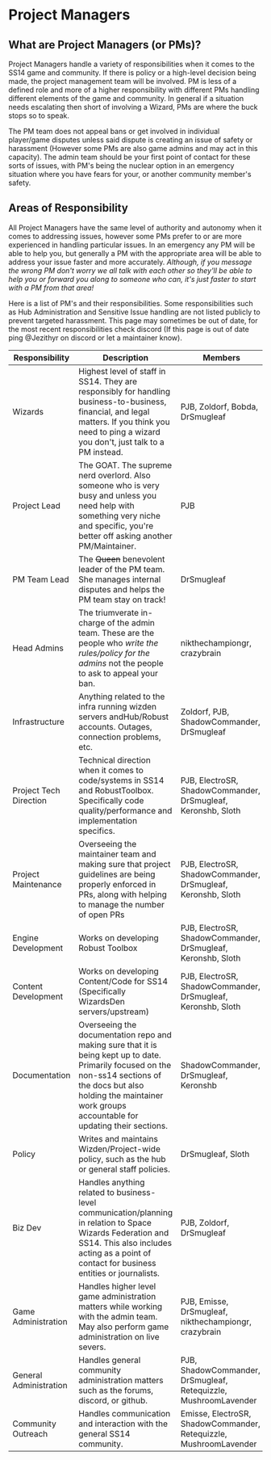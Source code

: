 # Project Managers

## What are Project Managers (or PMs)?

Project Managers handle a variety of responsibilities when it comes to the SS14 game and community. If there is policy or a high-level decision being made, the project management team will be involved. PM is less of a defined role and more of a higher responsibility with different PMs handling different elements of the game and community. In general if a situation needs escalating then short of involving a Wizard, PMs are where the buck stops so to speak.

The PM team does not appeal bans or get involved in individual player/game disputes unless said dispute is creating an issue of safety or harassment (However some PMs are also game admins and may act in this capacity). The admin team should be your first point of contact for these sorts of issues, with PM's being the nuclear option in an emergency situation where you have fears for your, or another community member's safety.

## Areas of Responsibility

All Project Managers have the same level of authority and autonomy when it comes to addressing issues, however some PMs prefer to or are more experienced in handling particular issues. In an emergency any PM will be able to help you, but generally a PM with the appropriate area will be able to address your issue faster and more accurately. *Although, if you message the wrong PM don't worry we all talk with each other so they'll be able to help you or forward you along to someone who can, it's just faster to start with a PM from that area!*

Here is a list of PM's and their responsibilities. Some responsibilities such as Hub Administration and Sensitive Issue handling are not listed publicly to prevent targeted harassment.
This page may sometimes be out of date, for the most recent responsibilities check discord (If this page is out of date ping @Jezithyr on discord or let a maintainer know).

| Responsibility | Description | Members |
|---|---|---|
| Wizards | Highest level of staff in SS14. They are responsibly for handling business-to-business, financial, and legal matters. If you think you need to ping a wizard you don't, just talk to a PM instead. | PJB, Zoldorf, Bobda, DrSmugleaf |
| Project Lead | The GOAT. The supreme nerd overlord. Also someone who is very busy and unless you need help with something very niche and specific, you're better off asking another PM/Maintainer. | PJB |
| PM Team Lead | The ~~Queen~~ benevolent leader of the PM team. She manages internal disputes and helps the PM team stay on track! | DrSmugleaf |
| Head Admins | The triumverate in-charge of the admin team. These are the people who *write the rules/policy for the admins* not the people to ask to appeal your ban. | nikthechampiongr, crazybrain |
| Infrastructure | Anything related to the infra running wizden servers andHub/Robust accounts. Outages, connection problems, etc. | Zoldorf, PJB, ShadowCommander, DrSmugleaf |
| Project Tech Direction | Technical direction when it comes to code/systems in SS14 and RobustToolbox. Specifically code quality/performance and implementation specifics. | PJB, ElectroSR, ShadowCommander, DrSmugleaf, Keronshb, Sloth |
| Project Maintenance | Overseeing the maintainer team and making sure that project guidelines are being properly enforced in PRs, along with helping to manage the number of open PRs | PJB, ElectroSR, ShadowCommander, DrSmugleaf, Keronshb, Sloth |
| Engine Development | Works on developing Robust Toolbox | PJB, ElectroSR, ShadowCommander, DrSmugleaf, Keronshb, Sloth |
| Content Development | Works on developing Content/Code for SS14 (Specifically WizardsDen servers/upstream) | PJB, ElectroSR, ShadowCommander, DrSmugleaf, Keronshb, Sloth |
| Documentation | Overseeing the documentation repo and making sure that it is being kept up to date. Primarily focused on the non-ss14 sections of the docs but also holding the maintainer work groups accountable for updating their sections. | ShadowCommander, DrSmugleaf, Keronshb |
| Policy | Writes and maintains Wizden/Project-wide policy, such as the hub or general staff policies. | DrSmugleaf, Sloth |
| Biz Dev | Handles anything related to business-level communication/planning in relation to Space Wizards Federation and SS14. This also includes acting as a point of contact for business entities or journalists. | PJB, Zoldorf, DrSmugleaf |
| Game Administration | Handles higher level game administration matters while working with the admin team. May also perform game administration on live severs. | PJB, Emisse, DrSmugleaf, nikthechampiongr, crazybrain |
| General Administration | Handles general community administration matters such as the forums, discord, or github. | PJB, ShadowCommander, DrSmugleaf, Retequizzle, MushroomLavender |
| Community Outreach | Handles communication and interaction with the general SS14 community. | Emisse, ElectroSR, ShadowCommander, Retequizzle, MushroomLavender |






